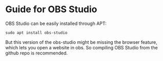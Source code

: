 # Guide for OBS Studio

OBS Studio can be easily installed through APT:
```
sudo apt install obs-studio
```
But this version of the obs-studio might be missing the browser feature, which lets you open a website in obs. So compiling OBS Studio from the github repo is recommended.
